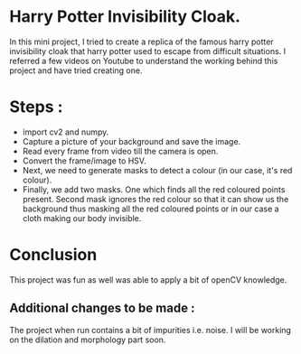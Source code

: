 # Harry Potter Invisibility Cloak.

In this mini project, I tried to create a replica of the famous harry potter invisibility cloak that harry potter used to escape from difficult situations. I referred a few videos on Youtube to understand the working behind this project and have tried creating one.


# Steps : 

- import cv2 and numpy.
- Capture a picture of your background and save the image.
- Read every frame from video till the camera is open.
- Convert the frame/image to HSV.
- Next, we need to generate masks to detect a colour (in our case, it's red colour). 
- Finally, we add two masks. One which finds all the red coloured points present. Second mask ignores the red colour so that it can show us the background thus masking all the red coloured points or in our case a cloth making our body invisible.

# Conclusion

This project was fun as well was able to apply a bit of openCV knowledge.

##  Additional changes to be made :

The project when run contains a bit of impurities i.e. noise. I will be working on the dilation and morphology part soon.
 






